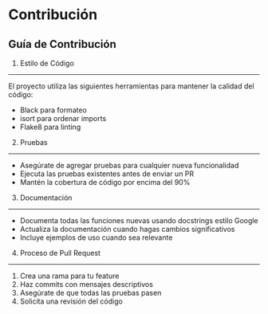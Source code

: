 Contribución
===========

Guía de Contribución
------------------

1. Estilo de Código
-----------------

El proyecto utiliza las siguientes herramientas para mantener la calidad del código:

* Black para formateo
* isort para ordenar imports
* Flake8 para linting

2. Pruebas
---------

* Asegúrate de agregar pruebas para cualquier nueva funcionalidad
* Ejecuta las pruebas existentes antes de enviar un PR
* Mantén la cobertura de código por encima del 90%

3. Documentación
-------------

* Documenta todas las funciones nuevas usando docstrings estilo Google
* Actualiza la documentación cuando hagas cambios significativos
* Incluye ejemplos de uso cuando sea relevante

4. Proceso de Pull Request
-----------------------

1. Crea una rama para tu feature
2. Haz commits con mensajes descriptivos
3. Asegúrate de que todas las pruebas pasen
4. Solicita una revisión del código